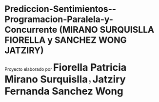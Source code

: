 # Prediccion-Sentimientos--Programacion-Paralela-y-Concurrente (MIRANO SURQUISLLA FIORELLA y SANCHEZ WONG JATZIRY)

Proyecto elaborado por <span style="font-size:xx-large;">**Fiorella Patricia Mirano Surquislla**</span> y <span style="font-size:xx-large;">**Jatziry Fernanda Sanchez Wong**</span>

